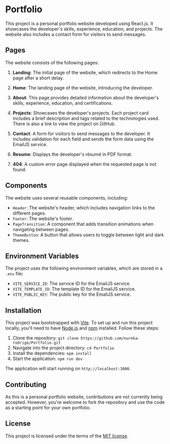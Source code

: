 # Portfolio

This project is a personal portfolio website developed using React.js.
It showcases the developer's skills, experience, education, and projects.
The website also includes a contact form for visitors to send messages.

## Pages

The website consists of the following pages:

1. **Landing**: The initial page of the website, which redirects to the Home page after a short delay.

2. **Home**: The landing page of the website, introducing the developer.

3. **About**: This page provides detailed information about the developer's skills, experience, education, and
   certifications.

4. **Projects**: Showcases the developer's projects.
   Each project card includes a brief description and tags related to the technologies used.
   There is also a link to view the project on GitHub.

5. **Contact**: A form for visitors to send messages to the developer.
   It includes validation for each field and sends the form data using the EmailJS service.

6. **Resume**: Displays the developer's résumé in PDF format.

7. **404**: A custom error page displayed when the requested page is not found.

## Components

The website uses several reusable components, including:

- `Header`: The website's header, which includes navigation links to the different pages.
- `Footer`: The website's footer.
- `PageTransition`: A component that adds transition animations when navigating between pages.
- `ThemeButton`: A button that allows users to toggle between light and dark themes.

## Environment Variables

The project uses the following environment variables, which are stored in a `.env` file:

- `VITE_SERVICE_ID`: The service ID for the EmailJS service.
- `VITE_TEMPLATE_ID`: The template ID for the EmailJS service.
- `VITE_PUBLIC_KEY`: The public key for the EmailJS service.

## Installation

This project was bootstrapped with [Vite](https://vitejs.dev/).
To set up and run this project locally,
you'll need to have [Node.js](https://nodejs.org/) and [npm](https://www.npmjs.com/) installed.
Follow these steps:

1. Clone the repository: `git clone https://github.com/nureka-rodrigo/Portfolio.git`
2. Navigate into the project directory: `cd Portfolio`
3. Install the dependencies: `npm install`
4. Start the application: `npm run dev`

The application will start running on `http://localhost:3000`.

## Contributing

As this is a personal portfolio website, contributions are not currently being accepted.
However, you're welcome to fork the repository and use the code as a starting point for your own portfolio.

## License

This project is licensed under the terms of
the [MIT license](https://github.com/nureka-rodrigo/Portfolio/blob/main/LICENSE).
